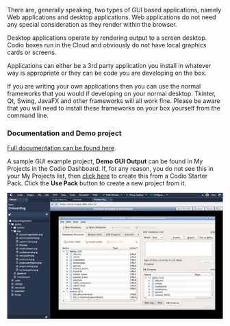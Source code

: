 There are, generally speaking, two types of GUI based applications, namely Web applications and desktop applications. Web applications do not need any special consideration as they render within the browser.

Desktop applications operate by rendering output to a screen desktop. Codio boxes run in the Cloud and obviously do not have local graphics cards or screens.

Applications can either be a 3rd party application you install in whatever way is appropriate or they can be code you are developing on the box.

If you are writing your own applications then you can use the normal frameworks that you would if developing on your normal desktop. Tkinter, Qt, Swing, JavaFX and other frameworks will all work fine. Please be aware that you will need to install these frameworks on your box yourself from the command line. 

### Documentation and Demo project
[Full documentation can be found here](https://docs.codio.com/ide/boxes/#gui-based-output). 

A sample GUI example project, **Demo GUI Output** can be found in My Projects in the Codio Dashboard. If, for any reason, you do not see this in your My Projects list, then [click here](https://codio.com/home/starter-packs/d9c00215-ec2a-46e7-b64e-85fab45b0872/) to create this from a Codio Starter Pack. Click the **Use Pack** button to create a new project from it.

![](.guides/img/virtual-desktop.png)


